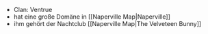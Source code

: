 - Clan: Ventrue
- hat eine große Domäne in [[Naperville Map|Naperville]]
- ihm gehört der Nachtclub [[Naperville Map|The Velveteen Bunny]]